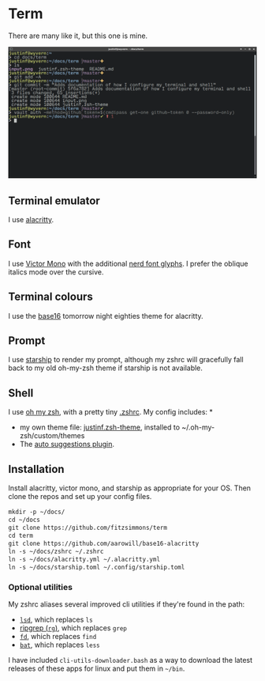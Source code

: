 # Term

There are many like it, but this one is mine.

![screenshot](screenshot.png)

## Terminal emulator

I use [alacritty](https://alacritty.org/).

## Font

I use [Victor Mono](https://rubjo.github.io/victor-mono/) with the additional [nerd font glyphs](https://www.nerdfonts.com/font-downloads). I prefer the oblique italics mode over the cursive.

## Terminal colours

I use the [base16](https://github.com/aarowill/base16-alacritty) tomorrow night eighties theme for alacritty.

## Prompt

I use [starship](https://starship.rs/) to render my prompt, although my zshrc will gracefully fall back to my old oh-my-zsh theme if starship is not available.

## Shell

I use [oh my zsh](https://github.com/robbyrussell/oh-my-zsh), with a pretty tiny [.zshrc](zshrc). My config includes:
* 
* my own theme file: [justinf.zsh-theme](justinf.zsh-theme), installed to ~/.oh-my-zsh/custom/themes
* The [auto suggestions plugin](https://github.com/zsh-users/zsh-autosuggestions).

## Installation

Install alacritty, victor mono, and starship as appropriate for your OS. Then clone the repos and set up your config files.

```
mkdir -p ~/docs/
cd ~/docs
git clone https://github.com/fitzsimmons/term
cd term
git clone https://github.com/aarowill/base16-alacritty
ln -s ~/docs/zshrc ~/.zshrc
ln -s ~/docs/alacritty.yml ~/.alacritty.yml
ln -s ~/docs/starship.toml ~/.config/starship.toml
```

### Optional utilities

My zshrc aliases several improved cli utilities if they're found in the path:

* [`lsd`](https://github.com/Peltoche/lsd#description), which replaces `ls`
* [ripgrep (`rg`)](https://github.com/BurntSushi/ripgrep#ripgrep-rg), which replaces `grep`
* [`fd`](https://github.com/sharkdp/fd#fd), which replaces `find`
* [`bat`](https://github.com/sharkdp/bat#syntax-highlighting), which replaces `less`

I have included `cli-utils-downloader.bash` as a way to download the latest releases of these apps for linux and put them in `~/bin`.
